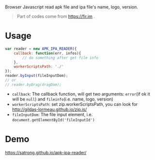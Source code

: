 Browser Javascript read apk file and ipa file's name, logo, version.

> Part of codes come from https://fir.im .

# Usage
```js
var reader = new APK_IPA_READER({
    callback: function(err, infos){
        // do something after get file info
    }, 
    workerScriptsPath: './'
});
reader.byInput(fileInputDom);
// or
// reader.byDrag(dragDom);
```

- `callback`: The callback function, will get two arguments: `error`(if ok it will be `null`) and `fileinfo`(i.e. name, logo, version)
- `workerScriptsPath`: set zip.workerScriptsPath, you can look for http://gildas-lormeau.github.io/zip.js/
- `fileInputDom`: The file input element, i.e. `document.getElementById('fileInputId')`

# Demo
https://satrong.github.io/apk-ipa-reader/